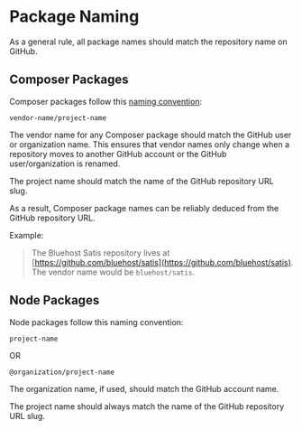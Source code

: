 # Package Naming

As a general rule, all package names should match the repository name on GitHub.

## Composer Packages

Composer packages follow this [naming convention](https://getcomposer.org/doc/04-schema.md#name):

```
vendor-name/project-name
```

The vendor name for any Composer package should match the GitHub user or organization name. This ensures that vendor 
names only change when a repository moves to another GitHub account or the GitHub user/organization is renamed. 

The project name should match the name of the GitHub repository URL slug.

As a result, Composer package names can be reliably deduced from the GitHub repository URL.

Example:

> The Bluehost Satis repository lives at [https://github.com/bluehost/satis](https://github.com/bluehost/satis). The 
> vendor name would be `bluehost/satis`.

## Node Packages

Node packages follow this naming convention:

```
project-name
```

OR

```
@organization/project-name
```

The organization name, if used, should match the GitHub account name.

The project name should always match the name of the GitHub repository URL slug.
